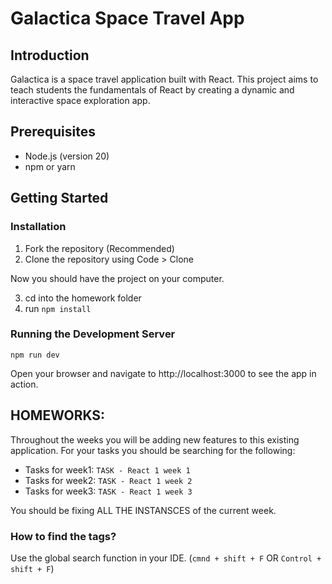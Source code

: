 # Galactica Space Travel App

## Introduction
Galactica is a space travel application built with React. This project aims to teach students the fundamentals of React by creating a dynamic and interactive space exploration app.

## Prerequisites
- Node.js (version 20)
- npm or yarn

## Getting Started

### Installation
1. Fork the repository (Recommended)
2. Clone the repository using Code > Clone

Now you should have the project on your computer.

3. cd into the homework folder
4. run `npm install`


### Running the Development Server

`npm run dev`

Open your browser and navigate to http://localhost:3000 to see the app in action.

## HOMEWORKS:

Throughout the weeks you will be adding new features to this existing application.
For your tasks you should be searching for the following:

- Tasks for week1: `TASK - React 1 week 1`
- Tasks for week2: `TASK - React 1 week 2`
- Tasks for week3: `TASK - React 1 week 3`

You should be fixing ALL THE INSTANSCES of the current week.

### How to find the tags?

Use the global search function in your IDE. (`cmnd + shift + F` OR `Control + shift + F`)